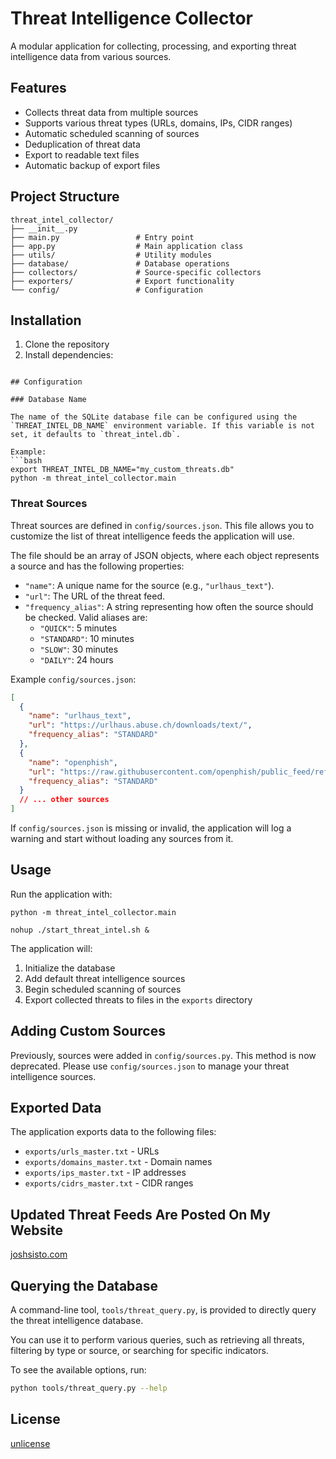 # Threat Intelligence Collector

A modular application for collecting, processing, and exporting threat intelligence data from various sources.

## Features

- Collects threat data from multiple sources
- Supports various threat types (URLs, domains, IPs, CIDR ranges)
- Automatic scheduled scanning of sources
- Deduplication of threat data
- Export to readable text files
- Automatic backup of export files

## Project Structure

```
threat_intel_collector/
├── __init__.py
├── main.py                 # Entry point
├── app.py                  # Main application class
├── utils/                  # Utility modules
├── database/               # Database operations
├── collectors/             # Source-specific collectors
├── exporters/              # Export functionality
└── config/                 # Configuration
```

## Installation

1. Clone the repository
2. Install dependencies:
```

## Configuration

### Database Name

The name of the SQLite database file can be configured using the `THREAT_INTEL_DB_NAME` environment variable. If this variable is not set, it defaults to `threat_intel.db`.

Example:
```bash
export THREAT_INTEL_DB_NAME="my_custom_threats.db"
python -m threat_intel_collector.main
```

### Threat Sources

Threat sources are defined in `config/sources.json`. This file allows you to customize the list of threat intelligence feeds the application will use.

The file should be an array of JSON objects, where each object represents a source and has the following properties:
*   `"name"`: A unique name for the source (e.g., `"urlhaus_text"`).
*   `"url"`: The URL of the threat feed.
*   `"frequency_alias"`: A string representing how often the source should be checked. Valid aliases are:
    *   `"QUICK"`: 5 minutes
    *   `"STANDARD"`: 10 minutes
    *   `"SLOW"`: 30 minutes
    *   `"DAILY"`: 24 hours

Example `config/sources.json`:
```json
[
  {
    "name": "urlhaus_text",
    "url": "https://urlhaus.abuse.ch/downloads/text/",
    "frequency_alias": "STANDARD"
  },
  {
    "name": "openphish",
    "url": "https://raw.githubusercontent.com/openphish/public_feed/refs/heads/main/feed.txt",
    "frequency_alias": "STANDARD"
  }
  // ... other sources
]
```

If `config/sources.json` is missing or invalid, the application will log a warning and start without loading any sources from it.

## Usage

Run the application with:

```
python -m threat_intel_collector.main
```

```
nohup ./start_threat_intel.sh &
```

The application will:
1. Initialize the database
2. Add default threat intelligence sources
3. Begin scheduled scanning of sources
4. Export collected threats to files in the `exports` directory

## Adding Custom Sources

Previously, sources were added in `config/sources.py`. This method is now deprecated. Please use `config/sources.json` to manage your threat intelligence sources.

## Exported Data

The application exports data to the following files:
- `exports/urls_master.txt` - URLs
- `exports/domains_master.txt` - Domain names
- `exports/ips_master.txt` - IP addresses
- `exports/cidrs_master.txt` - CIDR ranges

## Updated Threat Feeds Are Posted On My Website

[joshsisto.com](https://joshsisto.com/projects.html)

## Querying the Database

A command-line tool, `tools/threat_query.py`, is provided to directly query the threat intelligence database.

You can use it to perform various queries, such as retrieving all threats, filtering by type or source, or searching for specific indicators.

To see the available options, run:
```bash
python tools/threat_query.py --help
```

## License

[unlicense](LICENSE)